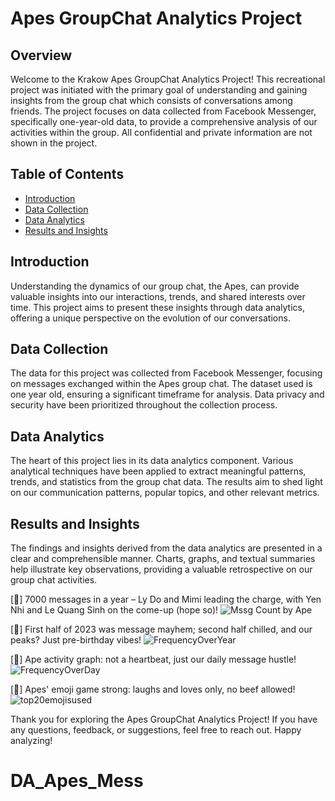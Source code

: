 ﻿# Apes GroupChat Analytics Project

## Overview

Welcome to the Krakow Apes GroupChat Analytics Project! This recreational project was initiated with the primary goal of understanding and gaining insights from the group chat which consists of conversations among friends. The project focuses on data collected from Facebook Messenger, specifically one-year-old data, to provide a comprehensive analysis of our activities within the group. All confidential and private information are not shown in the project.

## Table of Contents

- [Introduction](#introduction)
- [Data Collection](#data-collection)
- [Data Analytics](#data-analytics)
- [Results and Insights](#results-and-insights)


## Introduction

Understanding the dynamics of our group chat, the Apes, can provide valuable insights into our interactions, trends, and shared interests over time. This project aims to present these insights through data analytics, offering a unique perspective on the evolution of our conversations.


## Data Collection

The data for this project was collected from Facebook Messenger, focusing on messages exchanged within the Apes group chat. The dataset used is one year old, ensuring a significant timeframe for analysis. Data privacy and security have been prioritized throughout the collection process.

## Data Analytics

The heart of this project lies in its data analytics component. Various analytical techniques have been applied to extract meaningful patterns, trends, and statistics from the group chat data. The results aim to shed light on our communication patterns, popular topics, and other relevant metrics.

## Results and Insights

The findings and insights derived from the data analytics are presented in a clear and comprehensible manner. Charts, graphs, and textual summaries help illustrate key observations, providing a valuable retrospective on our group chat activities.

[🍌] 7000 messages in a year – Ly Do and Mimi leading the charge, with Yen Nhi and Le Quang Sinh on the come-up (hope so)!
![Mssg Count by Ape](https://github.com/ChrisBach/DA_Apes_Mess/assets/72986463/c6200e0f-64d0-4935-813e-97d8ae1afb49)



[🍌] First half of 2023 was message mayhem; second half chilled, and our peaks? Just pre-birthday vibes!
![FrequencyOverYear](https://github.com/ChrisBach/DA_Apes_Mess/assets/72986463/cf3d025f-8863-484e-acf7-da5956e8949d)



[🍌] Ape activity graph: not a heartbeat, just our daily message hustle!
![FrequencyOverDay](https://github.com/ChrisBach/DA_Apes_Mess/assets/72986463/fc24f0d3-b746-4aa6-8688-6f68c449568b)



[🍌] Apes' emoji game strong: laughs and loves only, no beef allowed!
![top20emojisused](https://github.com/ChrisBach/DA_Apes_Mess/assets/72986463/2b1a5f89-4f56-4fd5-bcd5-79a80c226bb3)



Thank you for exploring the Apes GroupChat Analytics Project! If you have any questions, feedback, or suggestions, feel free to reach out. Happy analyzing!
# DA_Apes_Mess
